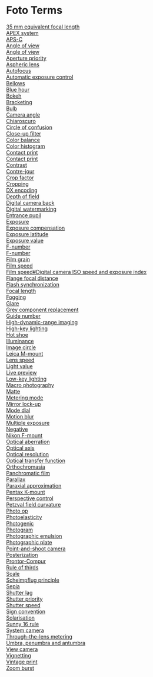 # Foto Terms
[35 mm equivalent focal length](https://en.wikipedia.org/wiki/35_mm_equivalent_focal_length)<br>
[APEX system](https://en.wikipedia.org/wiki/APEX_system)<br>
[APS-C](https://en.wikipedia.org/wiki/APS-C)<br>
[Angle of view](https://en.wikipedia.org/wiki/Angle_of_view)<br>
[Angle of view](https://en.wikipedia.org/wiki/Angle_of_view)<br>
[Aperture priority](https://en.wikipedia.org/wiki/Aperture_priority)<br>
[Aspheric lens](https://en.wikipedia.org/wiki/Aspheric_lens)<br>
[Autofocus](https://en.wikipedia.org/wiki/Autofocus)<br>
[Automatic exposure control](https://en.wikipedia.org/wiki/Automatic_exposure_control)<br>
[Bellows](https://en.wikipedia.org/wiki/Bellows_(photography))<br>
[Blue hour](https://en.wikipedia.org/wiki/Blue_hour)<br>
[Bokeh](https://en.wikipedia.org/wiki/Bokeh)<br>
[Bracketing](https://en.wikipedia.org/wiki/Bracketing)<br>
[Bulb](https://en.wikipedia.org/wiki/Bulb_(photography))<br>
[Camera angle](https://en.wikipedia.org/wiki/Camera_angle)<br>
[Chiaroscuro](https://en.wikipedia.org/wiki/Chiaroscuro)<br>
[Circle of confusion](https://en.wikipedia.org/wiki/Circle_of_confusion)<br>
[Close-up filter](https://en.wikipedia.org/wiki/Close-up_filter)<br>
[Color balance](https://en.wikipedia.org/wiki/Color_balance)<br>
[Color histogram](https://en.wikipedia.org/wiki/Color_histogram)<br>
[Contact print](https://en.wikipedia.org/wiki/Contact_print)<br>
[Contact print](https://en.wikipedia.org/wiki/Contact_print)<br>
[Contrast](https://en.wikipedia.org/wiki/Contrast_(vision))<br>
[Contre-jour](https://en.wikipedia.org/wiki/Contre-jour)<br>
[Crop factor](https://en.wikipedia.org/wiki/Crop_factor)<br>
[Cropping](https://en.wikipedia.org/wiki/Cropping_(image))<br>
[DX encoding](https://en.wikipedia.org/wiki/DX_encoding)<br>
[Depth of field](https://en.wikipedia.org/wiki/Depth_of_field)<br>
[Digital camera back](https://en.wikipedia.org/wiki/Digital_camera_back)<br>
[Digital watermarking](https://en.wikipedia.org/wiki/Digital_watermarking)<br>
[Entrance pupil](https://en.wikipedia.org/wiki/Entrance_pupil)<br>
[Exposure](https://en.wikipedia.org/wiki/Exposure_(photography))<br>
[Exposure compensation](https://en.wikipedia.org/wiki/Exposure_compensation)<br>
[Exposure latitude](https://en.wikipedia.org/wiki/Exposure_latitude)<br>
[Exposure value](https://en.wikipedia.org/wiki/Exposure_value)<br>
[F-number](https://en.wikipedia.org/wiki/F-number)<br>
[F-number](https://en.wikipedia.org/wiki/F-number)<br>
[Film grain](https://en.wikipedia.org/wiki/Film_grain)<br>
[Film speed](https://en.wikipedia.org/wiki/Film_speed)<br>
[Film speed#Digital camera ISO speed and exposure index](https://en.wikipedia.org/wiki/Film_speed#Digital_camera_ISO_speed_and_exposure_index)<br>
[Flange focal distance](https://en.wikipedia.org/wiki/Flange_focal_distance)<br>
[Flash synchronization](https://en.wikipedia.org/wiki/Flash_synchronization)<br>
[Focal length](https://en.wikipedia.org/wiki/Focal_length)<br>
[Fogging](https://en.wikipedia.org/wiki/Fogging_(photography))<br>
[Glare](https://en.wikipedia.org/wiki/Glare_(vision))<br>
[Grey component replacement](https://en.wikipedia.org/wiki/Grey_component_replacement)<br>
[Guide number](https://en.wikipedia.org/wiki/Guide_number)<br>
[High-dynamic-range imaging](https://en.wikipedia.org/wiki/High-dynamic-range_imaging)<br>
[High-key lighting](https://en.wikipedia.org/wiki/High-key_lighting)<br>
[Hot shoe](https://en.wikipedia.org/wiki/Hot_shoe)<br>
[Illuminance](https://en.wikipedia.org/wiki/Illuminance)<br>
[Image circle](https://en.wikipedia.org/wiki/Image_circle)<br>
[Leica M-mount](https://en.wikipedia.org/wiki/Leica_M-mount)<br>
[Lens speed](https://en.wikipedia.org/wiki/Lens_speed)<br>
[Light value](https://en.wikipedia.org/wiki/Light_value)<br>
[Live preview](https://en.wikipedia.org/wiki/Live_preview)<br>
[Low-key lighting](https://en.wikipedia.org/wiki/Low-key_lighting)<br>
[Macro photography](https://en.wikipedia.org/wiki/Macro_photography)<br>
[Matte](https://en.wikipedia.org/wiki/Matte_(filmmaking))<br>
[Metering mode](https://en.wikipedia.org/wiki/Metering_mode)<br>
[Mirror lock-up](https://en.wikipedia.org/wiki/Mirror_lock-up)<br>
[Mode dial](https://en.wikipedia.org/wiki/Mode_dial)<br>
[Motion blur](https://en.wikipedia.org/wiki/Motion_blur)<br>
[Multiple exposure](https://en.wikipedia.org/wiki/Multiple_exposure)<br>
[Negative](https://en.wikipedia.org/wiki/Negative_(photography))<br>
[Nikon F-mount](https://en.wikipedia.org/wiki/Nikon_F-mount)<br>
[Optical aberration](https://en.wikipedia.org/wiki/Optical_aberration)<br>
[Optical axis](https://en.wikipedia.org/wiki/Optical_axis)<br>
[Optical resolution](https://en.wikipedia.org/wiki/Optical_resolution)<br>
[Optical transfer function](https://en.wikipedia.org/wiki/Optical_transfer_function)<br>
[Orthochromasia](https://en.wikipedia.org/wiki/Orthochromasia)<br>
[Panchromatic film](https://en.wikipedia.org/wiki/Panchromatic_film)<br>
[Parallax](https://en.wikipedia.org/wiki/Parallax)<br>
[Paraxial approximation](https://en.wikipedia.org/wiki/Paraxial_approximation)<br>
[Pentax K-mount](https://en.wikipedia.org/wiki/Pentax_K-mount)<br>
[Perspective control](https://en.wikipedia.org/wiki/Perspective_control)<br>
[Petzval field curvature](https://en.wikipedia.org/wiki/Petzval_field_curvature)<br>
[Photo op](https://en.wikipedia.org/wiki/Photo_op)<br>
[Photoelasticity](https://en.wikipedia.org/wiki/Photoelasticity)<br>
[Photogenic](https://en.wikipedia.org/wiki/Photogenic)<br>
[Photogram](https://en.wikipedia.org/wiki/Photogram)<br>
[Photographic emulsion](https://en.wikipedia.org/wiki/Photographic_emulsion)<br>
[Photographic plate](https://en.wikipedia.org/wiki/Photographic_plate)<br>
[Point-and-shoot camera](https://en.wikipedia.org/wiki/Point-and-shoot_camera)<br>
[Posterization](https://en.wikipedia.org/wiki/Posterization)<br>
[Prontor-Compur](https://en.wikipedia.org/wiki/Prontor-Compur)<br>
[Rule of thirds](https://en.wikipedia.org/wiki/Rule_of_thirds)<br>
[Scale](https://en.wikipedia.org/wiki/Scale_(map))<br>
[Scheimpflug principle](https://en.wikipedia.org/wiki/Scheimpflug_principle)<br>
[Sepia](https://en.wikipedia.org/wiki/Sepia_(color))<br>
[Shutter lag](https://en.wikipedia.org/wiki/Shutter_lag)<br>
[Shutter priority](https://en.wikipedia.org/wiki/Shutter_priority)<br>
[Shutter speed](https://en.wikipedia.org/wiki/Shutter_speed)<br>
[Sign convention](https://en.wikipedia.org/wiki/Sign_convention)<br>
[Solarisation](https://en.wikipedia.org/wiki/Solarisation)<br>
[Sunny 16 rule](https://en.wikipedia.org/wiki/Sunny_16_rule)<br>
[System camera](https://en.wikipedia.org/wiki/System_camera)<br>
[Through-the-lens metering](https://en.wikipedia.org/wiki/Through-the-lens_metering)<br>
[Umbra, penumbra and antumbra](https://en.wikipedia.org/wiki/Umbra,_penumbra_and_antumbra)<br>
[View camera](https://en.wikipedia.org/wiki/View_camera)<br>
[Vignetting](https://en.wikipedia.org/wiki/Vignetting)<br>
[Vintage print](https://en.wikipedia.org/wiki/Vintage_print)<br>
[Zoom burst](https://en.wikipedia.org/wiki/Zoom_burst)<br>
